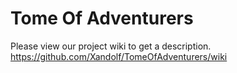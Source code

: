 # Tome Of Adventurers
Please view our project wiki to get a description.
https://github.com/Xandolf/TomeOfAdventurers/wiki
